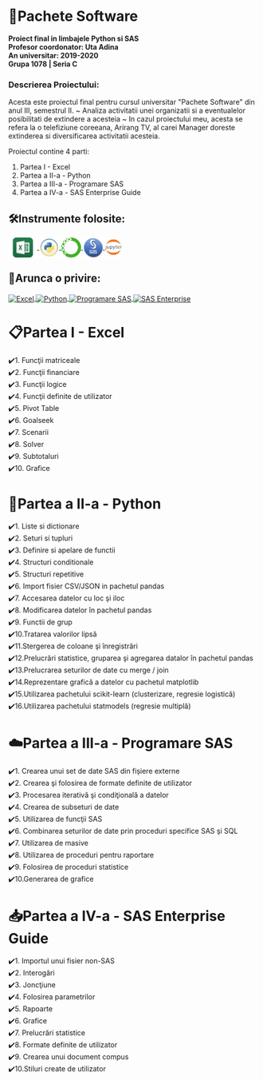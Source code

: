 # 💚Pachete Software
**Proiect final in limbajele Python si SAS**</br>
**Profesor coordonator: Uta Adina**</br>
**An universitar: 2019-2020**</br>
**Grupa 1078 | Seria C**</br>

### Descrierea Proiectului:
Acesta este proiectul final pentru cursul universitar "Pachete Software" din anul III, semestrul II.
~ Analiza activitatii unei organizatii si a eventualelor posibilitati de extindere a acesteia ~ In cazul proiectului meu, acesta se refera la o telefiziune coreeana, Arirang TV, al carei Manager doreste extinderea si diversificarea activitatii acesteia.
<!-- This is the final project for the "Software Packages" course from year III, semester II at university. -->

Proiectul contine 4 parti:
1. Partea I - Excel
2. Partea a II-a - Python
3. Partea a III-a - Programare SAS
4. Partea a IV-a - SAS Enterprise Guide

## 🛠️Instrumente folosite:
<a href = "">
    <img src = "https://github.com/Adriana-Giol/Adriana-Giol/blob/main/Logo/Logo_Tools_Excel.png" alt="Excel" width = "auto" height="40px" align="center" title="Excel" />
</a>

<a href = "">
    <img src = "https://github.com/Adriana-Giol/Adriana-Giol/blob/main/Logo/Logo_Tools_Python.png" alt="Python" width = "auto" height="40px" align="center" title="Python" />
</a>

<a href = "">
    <img src = "https://github.com/Adriana-Giol/Adriana-Giol/blob/main/Logo/Logo_Tools_Anaconda.png" alt="Anaconda" width = "auto" height="40px" align="center" title="Anaconda" />
</a>

<a href = "">
    <img src = "https://github.com/Adriana-Giol/Adriana-Giol/blob/main/Logo/Logo_Tools_SAS.png" alt="SAS" width = "auto" height="40px" align="center" title="SAS" />
</a>

<a href = "">
    <img src = "https://github.com/Adriana-Giol/Adriana-Giol/blob/main/Logo/Logo_Tools_JupyterLab.png" alt="Jupyter Lab" width = "auto" height="40px" align="center" title="Jupyter Lab" />
</a>

## 👀Arunca o privire:
<a href = "">
    <img src = "https://github.com/Adriana-Giol/Proiect-Pachete-Software/assets/60271540/af475801-fcd1-419b-a5a6-f2c6a5b45e22" 
         alt="Excel"
         width = "auto" 
         height="300px" 
         align="center" 
         title="Excel" />
</a>

<a href = "">
    <img src = "https://github.com/Adriana-Giol/Proiect-Pachete-Software/assets/60271540/43189618-e00a-414d-866f-d78cda6f03e9" 
         alt="Python"
         width = "auto" 
         height="300px" 
         align="center" 
         title="Python" />
</a>

<a href = "">
    <img src = "https://github.com/Adriana-Giol/Proiect-Pachete-Software/assets/60271540/54a9df0e-c79d-4d73-bad6-dc949d49c45b" 
         alt="Programare SAS"
         width = "auto" 
         height="300px" 
         align="center" 
         title="Programare SAS" />
</a>

<a href = "">
    <img src = "https://github.com/Adriana-Giol/Proiect-Pachete-Software/assets/60271540/6f3cbf0a-3d44-4ae5-b738-d034b282d867" 
         alt="SAS Enterprise"
         width = "auto" 
         height="300px" 
         align="center" 
         title="SAS Enterprise" />
</a>


# 📋Partea I - Excel
✔️1. Funcţii matriceale</br>
✔️2. Funcţii financiare</br>
✔️3. Funcţii logice</br>
✔️4. Funcţii definite de utilizator</br>
✔️5. Pivot Table</br>
✔️6. Goalseek </br>
✔️7. Scenarii</br>
✔️8. Solver</br>
✔️9. Subtotaluri</br>
✔️10. Grafice</br>

# 🐍Partea a II-a - Python
✔️1. Liste si dictionare</br>
✔️2. Seturi si tupluri</br>
✔️3. Definire si apelare de functii</br>
✔️4. Structuri conditionale</br>
✔️5. Structuri repetitive</br>
✔️6. Import fisier CSV/JSON in pachetul pandas</br>
✔️7. Accesarea datelor cu loc şi iloc</br>
✔️8. Modificarea datelor în pachetul pandas</br>
✔️9. Functii de grup</br>
✔️10.Tratarea valorilor lipsă</br>
✔️11.Stergerea de coloane şi înregistrări</br>
✔️12.Prelucrări statistice, gruparea şi agregarea datalor în pachetul pandas</br>
✔️13.Prelucrarea seturilor de date cu merge / join</br>
✔️14.Reprezentare grafică a datelor cu pachetul matplotlib</br>
✔️15.Utilizarea pachetului scikit-learn (clusterizare, regresie logistică)</br>
✔️16.Utilizarea pachetului statmodels (regresie multiplă)</br>

# ☁️Partea a III-a - Programare SAS
✔️1. Crearea unui set de date SAS din fișiere externe</br>
✔️2. Crearea şi folosirea de formate definite de utilizator</br>
✔️3. Procesarea iterativă şi condiţională a datelor</br>
✔️4. Crearea de subseturi de date</br>
✔️5. Utilizarea de funcţii SAS</br>
✔️6. Combinarea seturilor de date prin proceduri specifice SAS şi SQL</br>
✔️7. Utilizarea de masive</br>
✔️8. Utilizarea de proceduri pentru raportare</br>
✔️9. Folosirea de proceduri statistice</br>
✔️10.Generarea de grafice</br>

# 📥Partea a IV-a - SAS Enterprise Guide
✔️1. Importul unui fisier non-SAS</br>
✔️2. Interogări</br>
✔️3. Joncţiune</br>
✔️4. Folosirea parametrilor</br>
✔️5. Rapoarte</br>
✔️6. Grafice</br>
✔️7. Prelucrări statistice</br>
✔️8. Formate definite de utilizator</br>
✔️9. Crearea unui document compus</br>
✔️10.Stiluri create de utilizator</br>
